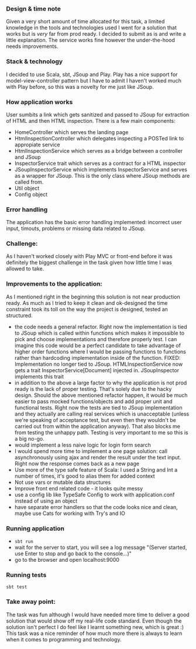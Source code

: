 ### Design & time note

Given a very short amount of time allocated for this task, a limited knowledge in the tools and technologies used I went for a solution that works but is *very* far from prod ready. I decided to submit as is and write a little explanation. The service works fine however the under-the-hood needs improvements.

### Stack & technology
I decided to use Scala, sbt, JSoup and Play. Play has a nice support for model-view-controller pattern but I have to admit I haven't worked much with Play before, so this was a novelty for me just like JSoup. 

### How application works
User sumbits a link which gets sanitized and passed to JSoup for extraction of HTML and then HTML inspection. There is a few main components:
- HomeController which serves the landing page
- HtmlInspectionController which delegates inspecting a POSTed link to appropiate service
- HtmlInspectionService which serves as a bridge between a controller and JSoup
- InspectorService trait which serves as a contract for a HTML inspector
- JSoupInspectorService which implements InspectorService and serves as a wrapper for JSoup. This is the only class where JSoup methods are called from.
- Util object
- Config object


### Error handling
The application has the basic error handling implemented: incorrect user input, timouts, problems or missing data related to JSoup.

### Challenge:
As I haven't worked closely with Play MVC or front-end before it was definitely the biggest challenge in the task given how little time I was allowed to take.

### Improvements to the application:
As I mentioned right in the beginning this solution is not near production ready. As much as I tried to keep it clean and ok-designed the time constraint took its toll on the way the project is designed, tested an structured.
- the code needs a general refactor. Right now the implementation is tied to JSoup which is called within functions which makes it impossible to pick and choose implementations and therefore properly test. I can imagine this code would be a perfect candidate to take advantage of higher order functions where I would be passing functions to functions rather than hardcoding implementation inside of the function.
FIXED: Implementation no longer tied to JSoup. HTMLInspectionService now gets a trait InspectorService[Document] injected in. JSoupInspector implements this trait
- in addition to the above a large factor to why the application is not prod ready is the lack of proper testing. That's solely due to the hacky design. Should the above mentioned refactor happen, it would be much easier to pass mocked functions/objects and add proper unit and functional tests. Right now the tests are tied to JSoup implementation and they actually are calling real services which is unacceptable (unless we're speaking of acceptance test, but even then they wouldn't be carried out from within the application anyway). That also blocks me from testing the unhappy path. Testing is very important to me so this is a big no-go.
- would implement a less naive logic for login form search
- I would spend more time to implement a one page solution: call asynchronously using ajax and render the result under the text input. Right now the response comes back as a new page
- Use more of the type safe feature of Scala: I used a String and Int a number of times, it's good to alias them for added context
- Not use vars or mutable data structures
- Improve front end related code - it looks quite messy
- use a config lib like TypeSafe Config to work with application.conf instead of using an object
- have separate error handlers so that the code looks nice and clean, maybe use Cats for working with Try's and IO


### Running application
- `sbt run`
- wait for the server to start, you will see a log message "(Server started, use Enter to stop and go back to the console...)"
- go to the browser and open localhost:9000

### Running tests
`sbt test`

### Take away point:
The task was fun although I would have needed more time to deliver a good solution that would show off my real-life code standard. Even though the solution isn't perfect I do feel like I learnt something new, which is great :) This task was a nice reminder of how much more there is always to learn when it comes to programming and technology.
